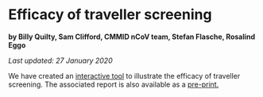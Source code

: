 # Efficacy of traveller screening

**by Billy Quilty, Sam Clifford, CMMID nCoV team, Stefan Flasche, Rosalind Eggo**

*Last updated: 27 January 2020*

We have created an [interactive tool](https://cmmid-lshtm.shinyapps.io/traveller_screening/) to illustrate the efficacy of traveller screening. The associated report is also available as a [pre-print.](https://cmmid.github.io/ncov/airport_screening_report/airport_screening_report.html)
